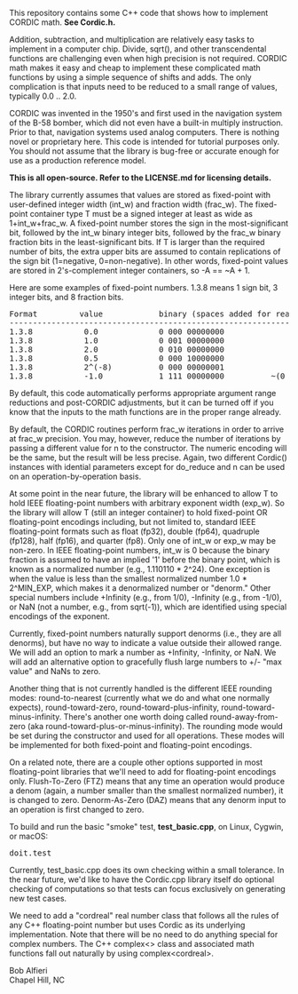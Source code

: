 <p>
This repository contains some C++ code that shows how to implement CORDIC math. <b>See Cordic.h.</b>
</p>

<p>
Addition, subtraction, and multiplication are relatively easy tasks to implement in a computer chip.  Divide, sqrt(), and other
transcendental functions are challenging even when high precision is not required.  CORDIC math makes it easy and cheap to implement
these complicated math functions by using a simple sequence of shifts and adds.  The only complication is that inputs need to 
be reduced to a small range of values, typically 0.0 .. 2.0.
</p>

<p>
CORDIC was invented in the 1950's and first used in the navigation system of the B-58 bomber, which did not
even have a built-in multiply instruction.  Prior to that, navigation systems used analog computers.
There is nothing novel or proprietary here.  This code is intended
for tutorial purposes only. You should not assume that the library is bug-free or accurate enough
for use as a production reference model.
</p>

<p>
<b>This is all open-source.  Refer to the LICENSE.md for licensing details.</b>
</p>

<p>
The library currently assumes that values are stored as fixed-point with user-defined integer width (int_w) and fraction width (frac_w).  
The fixed-point container type T must be a signed integer at least as wide as 1+int_w+frac_w. A fixed-point number stores
the sign in the most-significant bit, followed by the int_w binary integer bits, followed by the frac_w binary fraction bits 
in the least-significant
bits.  If T is larger than the required number of bits, the extra upper bits are assumed to contain replications of the sign bit
(1=negative, 0=non-negative).  In other words, fixed-point values are stored in 2's-complement integer containers, so -A == ~A + 1.
</p>

<p>
Here are some examples of fixed-point numbers.  1.3.8 means 1 sign bit, 3 integer bits, and 8 fraction bits.
</p>
<pre>
Format         value            binary (spaces added for readability)
---------------------------------------------------------------------
1.3.8           0.0             0 000 00000000
1.3.8           1.0             0 001 00000000
1.3.8           2.0             0 010 00000000
1.3.8           0.5             0 000 10000000
1.3.8           2^(-8)          0 000 00000001      
1.3.8           -1.0            1 111 00000000          ~(0 001 00000000) + 1  == (1 110 11111111) + 1
</pre>

<p>
By default, this code automatically performs appropriate argument range reductions and post-CORDIC adjustments, 
but it can be turned off if you know that the inputs to the math functions are in the proper range already.
</p>

<p>
By default, the CORDIC routines perform frac_w iterations in order to arrive at frac_w precision.  You may, however,
reduce the number of iterations by passing a different value for n to the constructor.  The numeric encoding
will be the same, but the result will be less precise.  Again, two different Cordic() instances with idential parameters
except for do_reduce and n can be used on an operation-by-operation basis.
</p>

<p>
At some point in the near future, the library will be enhanced to allow T to hold IEEE floating-point numbers with
arbitrary exponent width (exp_w). So the library will allow T (still an integer container) to hold 
fixed-point OR floating-point encodings including, but not
limited to, standard IEEE floating-point formats such as float (fp32), double (fp64), quadruple (fp128), half (fp16), and quarter (fp8).
Only one of int_w or exp_w may be non-zero.  In IEEE floating-point numbers, int_w is 0 because the binary fraction is 
assumed to have an implied '1' before the 
binary point, which is known as a normalized number (e.g., 1.110110 * 2^24).  One exception is when
the value is less than the smallest normalized number 1.0 * 2^MIN_EXP, which makes it a denormalized number or "denorm." Other special
numbers include +Infinity (e.g., from 1/0), -Infinity (e.g., from -1/0), or NaN (not a number, e.g., from sqrt(-1)), which 
are identified using special encodings of the exponent.
</p>

<p>
Currently, fixed-point numbers naturally support denorms (i.e., they are all denorms), but have no way to indicate a value 
outside their allowed range.  We will add
an option to mark a number as +Infinity, -Infinity, or NaN.  We will add an alternative option
to gracefully flush large numbers to +/- "max value" and NaNs to zero.
</p>

<p>
Another thing that is not currently handled is the different IEEE rounding modes: round-to-nearest (currently what we do
and what one normally expects), 
round-toward-zero, round-toward-plus-infinity, round-toward-minus-infinity.  There's another one worth doing
called round-away-from-zero (aka round-toward-plus-or-minus-infinity). The rounding mode would be set
during the constructor and used for all operations.  These modes will be implemented for both fixed-point and floating-point
encodings.
</p>

<p>
On a related note, there are a couple other options supported in most floating-point libraries that we'll need to add for
floating-point encodings only.
Flush-To-Zero (FTZ) means that any time an operation would produce a denom (again, a number smaller than the smallest normalized
number), it is changed to zero.
Denorm-As-Zero (DAZ) means that any denorm input to an operation is first changed to zero.
</p>

<p>
To build and run the basic "smoke" test, <b>test_basic.cpp</b>, on Linux, Cygwin, or macOS:
</p>
<pre>
doit.test
</pre>

<p>
Currently, test_basic.cpp does its own checking within a small tolerance.  In the near future, we'd like to have
the Cordic.cpp library itself do optional checking of computations so that tests can focus exclusively on generating
new test cases.
</p>

<p>
We need to add a "cordreal" real number class that follows all the rules of any C++ floating-point number but uses Cordic 
as its underlying implementation. Note that there will be no need to do anything special for complex numbers. The C++ complex<> 
class and associated math functions fall out naturally by using complex&lt;cordreal&gt;.
</p>

<p>
Bob Alfieri<br>
Chapel Hill, NC
</p>
